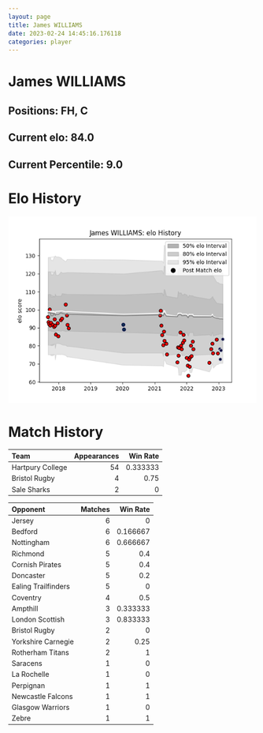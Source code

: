 ```yaml
---  
layout: page  
title: James WILLIAMS  
date: 2023-02-24 14:45:16.176118  
categories: player  
---
```

# James WILLIAMS

## Positions: FH, C

## Current elo: 84.0

## Current Percentile: 9.0

# Elo History


![elo history](history_JamesWILLIAMS.png)
# Match History


| Team             |   Appearances |   Win Rate |
|:-----------------|--------------:|-----------:|
| Hartpury College |            54 |   0.333333 |
| Bristol Rugby    |             4 |   0.75     |
| Sale Sharks      |             2 |   0        |

| Opponent            |   Matches |   Win Rate |
|:--------------------|----------:|-----------:|
| Jersey              |         6 |   0        |
| Bedford             |         6 |   0.166667 |
| Nottingham          |         6 |   0.666667 |
| Richmond            |         5 |   0.4      |
| Cornish Pirates     |         5 |   0.4      |
| Doncaster           |         5 |   0.2      |
| Ealing Trailfinders |         5 |   0        |
| Coventry            |         4 |   0.5      |
| Ampthill            |         3 |   0.333333 |
| London Scottish     |         3 |   0.833333 |
| Bristol Rugby       |         2 |   0        |
| Yorkshire Carnegie  |         2 |   0.25     |
| Rotherham Titans    |         2 |   1        |
| Saracens            |         1 |   0        |
| La Rochelle         |         1 |   0        |
| Perpignan           |         1 |   1        |
| Newcastle Falcons   |         1 |   1        |
| Glasgow Warriors    |         1 |   0        |
| Zebre               |         1 |   1        |
